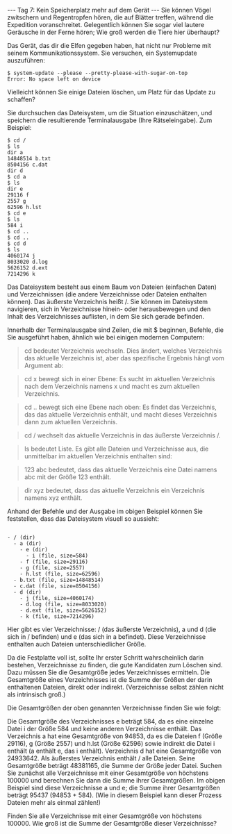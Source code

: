 --- Tag 7: Kein Speicherplatz mehr auf dem Gerät ---
Sie können Vögel zwitschern und Regentropfen hören, die auf Blätter treffen, während die Expedition voranschreitet. Gelegentlich können Sie sogar viel lautere Geräusche in der Ferne hören; Wie groß werden die Tiere hier überhaupt?

Das Gerät, das dir die Elfen gegeben haben, hat nicht nur Probleme mit seinem Kommunikationssystem. Sie versuchen, ein Systemupdate auszuführen:

```
$ system-update --please --pretty-please-with-sugar-on-top
Error: No space left on device
```
Vielleicht können Sie einige Dateien löschen, um Platz für das Update zu schaffen?

Sie durchsuchen das Dateisystem, um die Situation einzuschätzen, und speichern die resultierende Terminalausgabe (Ihre Rätseleingabe). Zum Beispiel:

```
$ cd /
$ ls
dir a
14848514 b.txt
8504156 c.dat
dir d
$ cd a
$ ls
dir e
29116 f
2557 g
62596 h.lst
$ cd e
$ ls
584 i
$ cd ..
$ cd ..
$ cd d
$ ls
4060174 j
8033020 d.log
5626152 d.ext
7214296 k
```

Das Dateisystem besteht aus einem Baum von Dateien (einfachen Daten) und Verzeichnissen (die andere Verzeichnisse oder Dateien enthalten können). Das äußerste Verzeichnis heißt /. Sie können im Dateisystem navigieren, sich in Verzeichnisse hinein- oder herausbewegen und den Inhalt des Verzeichnisses auflisten, in dem Sie sich gerade befinden.

Innerhalb der Terminalausgabe sind Zeilen, die mit $ beginnen, Befehle, die Sie ausgeführt haben, ähnlich wie bei einigen modernen Computern:

  > cd bedeutet Verzeichnis wechseln. Dies ändert, welches Verzeichnis das aktuelle Verzeichnis ist, aber das spezifische Ergebnis hängt vom Argument ab:

  > cd x bewegt sich in einer Ebene: Es sucht im aktuellen Verzeichnis nach dem Verzeichnis namens x und macht es zum aktuellen Verzeichnis.

  > cd .. bewegt sich eine Ebene nach oben: Es findet das Verzeichnis, das das aktuelle Verzeichnis enthält, und macht dieses Verzeichnis dann zum aktuellen Verzeichnis.

  > cd / wechselt das aktuelle Verzeichnis in das äußerste Verzeichnis /.

  > ls bedeutet Liste. Es gibt alle Dateien und Verzeichnisse aus, die unmittelbar im aktuellen Verzeichnis enthalten sind:

  > 123 abc bedeutet, dass das aktuelle Verzeichnis eine Datei namens abc mit der Größe 123 enthält.

  > dir xyz bedeutet, dass das aktuelle Verzeichnis ein Verzeichnis namens xyz enthält.

Anhand der Befehle und der Ausgabe im obigen Beispiel können Sie feststellen, dass das Dateisystem visuell so aussieht:
```

- / (dir)
  - a (dir)
    - e (dir)
      - i (file, size=584)
    - f (file, size=29116)
    - g (file, size=2557)
    - h.lst (file, size=62596)
  - b.txt (file, size=14848514)
  - c.dat (file, size=8504156)
  - d (dir)
    - j (file, size=4060174)
    - d.log (file, size=8033020)
    - d.ext (file, size=5626152)
    - k (file, size=7214296)
```
Hier gibt es vier Verzeichnisse: / (das äußerste Verzeichnis), a und d (die sich in / befinden) und e (das sich in a befindet). Diese Verzeichnisse enthalten auch Dateien unterschiedlicher Größe.

Da die Festplatte voll ist, sollte Ihr erster Schritt wahrscheinlich darin bestehen, Verzeichnisse zu finden, die gute Kandidaten zum Löschen sind. Dazu müssen Sie die Gesamtgröße jedes Verzeichnisses ermitteln. Die Gesamtgröße eines Verzeichnisses ist die Summe der Größen der darin enthaltenen Dateien, direkt oder indirekt. (Verzeichnisse selbst zählen nicht als intrinsisch groß.)

Die Gesamtgrößen der oben genannten Verzeichnisse finden Sie wie folgt:

Die Gesamtgröße des Verzeichnisses e beträgt 584, da es eine einzelne Datei i der Größe 584 und keine anderen Verzeichnisse enthält.
Das Verzeichnis a hat eine Gesamtgröße von 94853, da es die Dateien f (Größe 29116), g (Größe 2557) und h.lst (Größe 62596) sowie indirekt die Datei i enthält (a enthält e, das i enthält).
Verzeichnis d hat eine Gesamtgröße von 24933642.
Als äußerstes Verzeichnis enthält / alle Dateien. Seine Gesamtgröße beträgt 48381165, die Summe der Größe jeder Datei.
Suchen Sie zunächst alle Verzeichnisse mit einer Gesamtgröße von höchstens 100000 und berechnen Sie dann die Summe ihrer Gesamtgrößen. Im obigen Beispiel sind diese Verzeichnisse a und e; die Summe ihrer Gesamtgrößen beträgt 95437 (94853 + 584). (Wie in diesem Beispiel kann dieser Prozess Dateien mehr als einmal zählen!)

Finden Sie alle Verzeichnisse mit einer Gesamtgröße von höchstens 100000. Wie groß ist die Summe der Gesamtgröße dieser Verzeichnisse?
